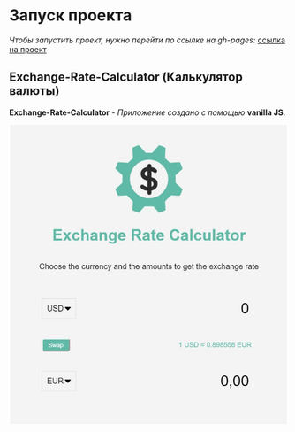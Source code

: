 # Запуск проекта

*Чтобы запустить проект, нужно перейти по ссылке на gh-pages:* [ссылка на проект](https://ifabrichnov.github.io/Exchange-Rate-Calculator/ "ссылка на проект")


## Exchange-Rate-Calculator (Калькулятор валюты)

**Exchange-Rate-Calculator** - *Приложение создано с помощью* **vanilla JS**. 

![1](https://github.com/IFabrichnov/Exchange-Rate-Calculator/raw/master/img/1.jpg)

